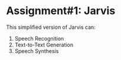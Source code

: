 # Assignment#1: Jarvis
This simplified version of Jarvis can:
1. Speech Recognition
2. Text-to-Text Generation
3. Speech Synthesis